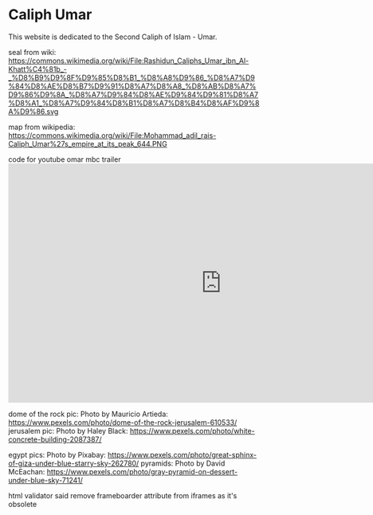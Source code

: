 # Caliph Umar 

This website is dedicated to the Second Caliph of Islam - Umar.

seal from wiki: https://commons.wikimedia.org/wiki/File:Rashidun_Caliphs_Umar_ibn_Al-Khatt%C4%81b_-_%D8%B9%D9%8F%D9%85%D8%B1_%D8%A8%D9%86_%D8%A7%D9%84%D8%AE%D8%B7%D9%91%D8%A7%D8%A8_%D8%AB%D8%A7%D9%86%D9%8A_%D8%A7%D9%84%D8%AE%D9%84%D9%81%D8%A7%D8%A1_%D8%A7%D9%84%D8%B1%D8%A7%D8%B4%D8%AF%D9%8A%D9%86.svg

map from wikipedia: https://commons.wikimedia.org/wiki/File:Mohammad_adil_rais-Caliph_Umar%27s_empire_at_its_peak_644.PNG

code for youtube omar mbc trailer<iframe width="853" height="480" src="https://www.youtube.com/embed/l-vFh_q03kw" title="Omar Series Official Trailer" frameborder="0" allow="accelerometer; autoplay; clipboard-write; encrypted-media; gyroscope; picture-in-picture" allowfullscreen></iframe>

dome of the rock pic: Photo by Mauricio Artieda: https://www.pexels.com/photo/dome-of-the-rock-jerusalem-610533/
jerusalem pic: Photo by Haley Black: https://www.pexels.com/photo/white-concrete-building-2087387/

egypt pics: Photo by Pixabay: https://www.pexels.com/photo/great-sphinx-of-giza-under-blue-starry-sky-262780/
pyramids: Photo by David McEachan: https://www.pexels.com/photo/gray-pyramid-on-dessert-under-blue-sky-71241/


html validator said remove frameboarder attribute from iframes as it's obsolete